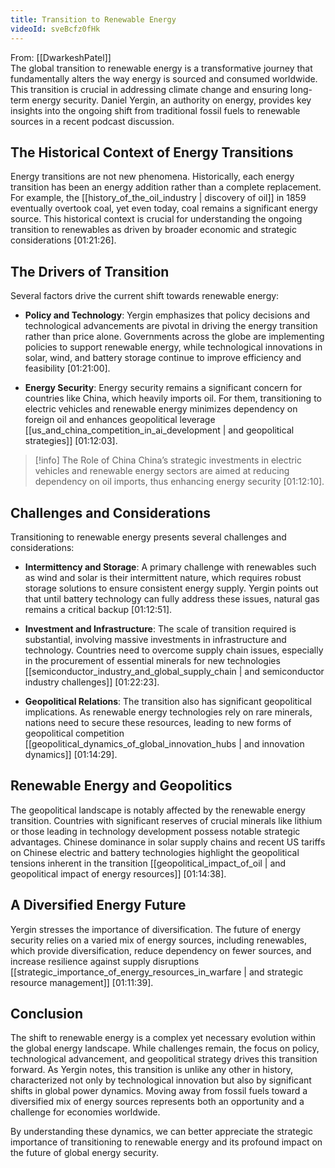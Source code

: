 ```yaml
---
title: Transition to Renewable Energy
videoId: sveBcfz0fHk
---
```


From: [[DwarkeshPatel]] <br/> 
The global transition to renewable energy is a transformative journey that fundamentally alters the way energy is sourced and consumed worldwide. This transition is crucial in addressing climate change and ensuring long-term energy security. Daniel Yergin, an authority on energy, provides key insights into the ongoing shift from traditional fossil fuels to renewable sources in a recent podcast discussion.

## The Historical Context of Energy Transitions

Energy transitions are not new phenomena. Historically, each energy transition has been an energy addition rather than a complete replacement. For example, the [[history_of_the_oil_industry | discovery of oil]] in 1859 eventually overtook coal, yet even today, coal remains a significant energy source. This historical context is crucial for understanding the ongoing transition to renewables as driven by broader economic and strategic considerations [01:21:26].

## The Drivers of Transition

Several factors drive the current shift towards renewable energy:

- **Policy and Technology**: Yergin emphasizes that policy decisions and technological advancements are pivotal in driving the energy transition rather than price alone. Governments across the globe are implementing policies to support renewable energy, while technological innovations in solar, wind, and battery storage continue to improve efficiency and feasibility [01:21:00].

- **Energy Security**: Energy security remains a significant concern for countries like China, which heavily imports oil. For them, transitioning to electric vehicles and renewable energy minimizes dependency on foreign oil and enhances geopolitical leverage [[us_and_china_competition_in_ai_development | and geopolitical strategies]] [01:12:03].

> [!info] The Role of China
> China’s strategic investments in electric vehicles and renewable energy sectors are aimed at reducing dependency on oil imports, thus enhancing energy security [01:12:10].

## Challenges and Considerations

Transitioning to renewable energy presents several challenges and considerations:

- **Intermittency and Storage**: A primary challenge with renewables such as wind and solar is their intermittent nature, which requires robust storage solutions to ensure consistent energy supply. Yergin points out that until battery technology can fully address these issues, natural gas remains a critical backup [01:12:51].

- **Investment and Infrastructure**: The scale of transition required is substantial, involving massive investments in infrastructure and technology. Countries need to overcome supply chain issues, especially in the procurement of essential minerals for new technologies [[semiconductor_industry_and_global_supply_chain | and semiconductor industry challenges]] [01:22:23].

- **Geopolitical Relations**: The transition also has significant geopolitical implications. As renewable energy technologies rely on rare minerals, nations need to secure these resources, leading to new forms of geopolitical competition [[geopolitical_dynamics_of_global_innovation_hubs | and innovation dynamics]] [01:14:29].

## Renewable Energy and Geopolitics

The geopolitical landscape is notably affected by the renewable energy transition. Countries with significant reserves of crucial minerals like lithium or those leading in technology development possess notable strategic advantages. Chinese dominance in solar supply chains and recent US tariffs on Chinese electric and battery technologies highlight the geopolitical tensions inherent in the transition [[geopolitical_impact_of_oil | and geopolitical impact of energy resources]] [01:14:38].

## A Diversified Energy Future

Yergin stresses the importance of diversification. The future of energy security relies on a varied mix of energy sources, including renewables, which provide diversification, reduce dependency on fewer sources, and increase resilience against supply disruptions [[strategic_importance_of_energy_resources_in_warfare | and strategic resource management]] [01:11:39].

## Conclusion

The shift to renewable energy is a complex yet necessary evolution within the global energy landscape. While challenges remain, the focus on policy, technological advancement, and geopolitical strategy drives this transition forward. As Yergin notes, this transition is unlike any other in history, characterized not only by technological innovation but also by significant shifts in global power dynamics. Moving away from fossil fuels toward a diversified mix of energy sources represents both an opportunity and a challenge for economies worldwide.

By understanding these dynamics, we can better appreciate the strategic importance of transitioning to renewable energy and its profound impact on the future of global energy security.